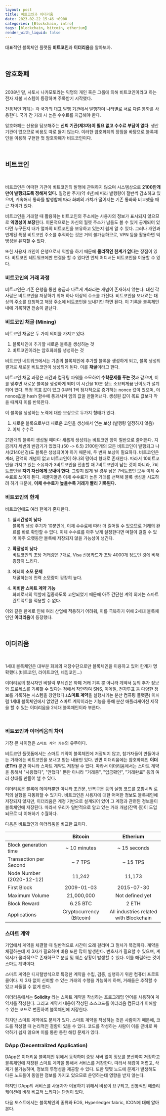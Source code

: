 ```yaml
---
layout: post
title: 비트코인과 이더리움
date: 2023-02-22 15:46 +0900
categories: [Blockchain, intro]
tags: [blockchain, bitcoin, etherium]
render_with_liquid: false
---
```


대표적인 블록체인 플랫폼 **비트코인**과 **이더리움**을 알아보자.

<br>

## 암호화폐

<br>
2008년 말, 사토시 나카모토라는 익명의 개인 혹은 그룹에 의해 비트코인이라고 하는 전자 지불 시스템이 등장하며 주목받기 시작했다.

전통적인 화폐는 각 국가의 대표 발행 기관에서 발행하며 나라별로 서로 다른 통화를 사용한다. 국가 간 거래 시 높은 수수료를 지급해야 한다.

암호화폐는 신용을 담보해주는 **신뢰 기관(제3자)이 필요 없고 수수료 부담이 없다**. 생산 기관이 없으므로 비용도 따로 들지 않는다. 이러한 암호화폐의 장점을 바탕으로 블록체인을 이용해 구현한 첫 암호화폐가 비트코인이다.

<br>

## 비트코인

<br>

비트코인은 어떠한 기관이 비트코인의 발행에 관여하지 않으며 시스템상으로 **2100만개만이 발행되도록 정해져 있다.** 일정한 주기(약 4년)에 따라 발행량이 절반씩 감소하고 있으며, 계속해서 통화를 발행함에 따라 화폐의 가치가 떨어지는 기존 통화와 비교했을 때 큰 차이가 있다.

비트코인을 거래할 때 활용하는 비트코인의 주소에는 사용자의 정보가 표시되지 않으므로 **익명성이 보장**된다. 이론적으로는 자신의 월렛 주소가 남들도 볼 수 있게 공게되어 있다면 누구든지 내가 얼마의 비트코인을 보유하고 있는지 쉽게 알 수 있다. 그러나 개인과 연계된 특정 비트코인 주소를 추적하는 것은 거의 불가능하므로, VPN 등을 활용하면 익명성을 유지할 수 있다.

또한 사용자 개인이 은행으로서 역할을 하기 때문에 **물리적인 한계가 없다**는 장점이 있다. 비트코인 네트워크에만 연결을 할 수 있다면 언제 어디서든 비트코인을 이용할 수 있다.

### 비트코인의 거래 과정

비트코인은 기존 은행을 통한 송금과 다르게 계좌라는 개념이 존재하지 않는다. 대신 각 사람은 비트코인을 저장하기 위해 하나 이상의 주소를 가진다. 비트코인을 보내려는 대상의 주소를 요청하고 해당 주소에 비트코인을 보내기만 하면 된다. 이 기록을 블록체인 내에 기록하면 전송이 끝난다.

### 비트코인 채굴 (Mining)

비트코인 채굴은 두 가지 의미를 가지고 있다.

1. 블록체인에 추가할 새로운 블록을 생성하는 것
2. 비트코인이라는 암호화폐를 생성하는 것

비트코인 네트워크에서는 기존의 블록체인에 추가할 블록을 생성하게 되고, 블록 생성의 결과로 새로운 비트코인이 생성되게 된다. 이를 **채굴**이라고 한다.

비트코인 채굴 과정은 시간과 컴퓨팅 파워를 소모하여 **수학문제를 푸는 것**과 같으며, 이를 맞추면 새로운 블록을 생성하게 되며 이 시간을 10분 정도 소요되게끔 난이도가 설계되어 있다. 특정 목표 값이 있고 0부터 1씩 점차적으로 증가하는 nonce 값이 있으며, 이 nonce값을 hash 함수에 통과시켜 임의 값을 만들어낸다. 생성된 값이 목표 값보다 작을 때까지 이를 반복한다.

이 블록을 생성하는 노력에 대한 보상으로 두가지 형태가 있다.

1. 새로운 블록으로부터 새로운 코인을 생성해서 얻는 보상 (발행량 일정하지 않음)
2. 이체 수수료

21만개의 블록이 생성될 때마다 새롭게 생성되는 비트코인 양이 절반으로 줄어든다. 지금까지 세번의 반감기가 있었다.(50 -> 6.5) 2100만개의 모든 비트코인이 발행되고 나서(2140년경)도 블록은 생성되어야 하기 때문에, 두 번째 보상이 필요하다. 비트코인은 계좌, 잔액의 개념이 없고 비트코인이 하나의 덩어리 형태로 존재한다. 따라서 10비트코인을 가지고 있는 소유자가 3비트코인을 전송할 때 7비트코인이 남는 것이 아니라, 7비트코인을 **자기 자신에게 보내야 한다.** 그렇지 않게 될 경우 남은 7비트코인 모두 이체 수수료로 쓰이게 된다. 채굴자들은 이체 수수료가 높은 거래를 선택해 블록 생성을 시도하려 하기 때문에, **이체 수수료가 높을수록 거래가 빨리 기록된다.**

### 비트코인의 한계

비트코인에도 여러 한계가 존재한다.

1. **실시간성이 낮다**<br>
   블록의 생성 주기가 10분인데, 이체 수수료에 따라 더 길어질 수 있으므로 거래의 완료를 바로 확인할 수 없다. 이체 수수료를 아주 낮게 설정한다면 며칠이 걸릴 수 있어 아주 오랫동안 블록에 저장되지 않을 가능성이 생긴다.

2. **확장성이 낮다**<br>
   비트코인의 초당 거래량은 7개로, Visa 신용카드가 초당 4000개 정도인 것에 비해 굉장히 느리다.

3. **에너지 소모 문제**<br>
   채굴하는데 전력 소모량이 굉장히 높다.

4. **미비한 스마트 계약 기능**<br>
   화폐로서의 역할에 집중하도록 고안되었기 때문에 아주 간단한 계약 외에는 스마트 컨트랙트를 적용할 수 없다.

이와 같은 한계로 인해 여러 산업에 적용하기 어려워, 이를 극복하기 위해 2세대 블록체인인 **이더리움**이 등장했다.

<br>

## 이더리움

<br>

1세대 블록체인은 대부분 화폐의 저장수단으로만 블록체인을 이용하고 있어 한계가 명확했다.(비트코인, 라이트코인, 네임코인...)

이더리움의 창시자인 비탈릭 부테린은 화폐 거래 기록 뿐 아니라 계약서 등의 추가 정보와 프로세스를 기록할 수 있다는 점에서 착안하여 SNS, 이메일, 전자투표 등 다양한 정보를 기록하는 시스템을 창안했다.(**스마트 계약**을 실행시키는 분산 컴퓨팅 플랫폼) 이처럼 1세대 블록체인에서 없었던 스마트 계약이라는 기능을 통해 분산 애플리케이션 제작을 할 수 있는 이더리움을 2세대 블록체인이라 부른다.

<br>

### 비트코인과 이더리움의 차이

가장 큰 차이점은 `스마트 계약 기능`의 유무이다.

비트코인 플랫폼에서는 스마트 계약이 블록체인에 저장되지 않고, 참가자들이 만들어내는 거래에는 비트코인을 보내고 받는 내용만 있다. 반면 이더리움에는 암호화폐인 **이더(ETH)** 뿐만 아니라 스마트 계약도 저장될 수 있다. 따라서 이더리움에서는 스마트 계약을 통해서 "사용했다", "안했다" 뿐만 아니라 "거래중", "입금확인", "거래완료" 등의 여러 상태를 만들어 낼 수 있다.

이더리움은 블록에 데이터뿐만 아니라 조건문, 반복구문 등의 실행 코드를 포함시켜 로직의 실행을 자동화할 수 있기다. 비트코인은 사용자에 대한 어떠한 정보도 블록체인에 저장되지 않지만, 이더리움은 계정 기반으로 설계되어 있어 그 계정과 관련된 정보들이 블록체인에 저장된다. 따라서 우리가 일반적으로 알고 있는 거래 개념(잔액 등)이 도입되므로 더 이해하기 수월하다.

다음은 비트코인과 이더리움을 비교한 표이다.

|                          |         Bitcoin          |                Etherium                |
| ------------------------ | :----------------------: | :------------------------------------: |
| Block generation time    |       ~ 10 minutes       |              ~ 15 seconds              |
| Transaction per Second   |         ~ 7 TPS          |                ~ 15 TPS                |
| Node Number (2020-12-12) |          11,242          |                 11,173                 |
| First Block              |        2009-01-03        |               2015-07-30               |
| Maximum Volume           |        21,000,000        |            Not defined yet             |
| Block Reward             |         6.25 BTC         |                 2 ETH                  |
| Applications             | Cryptocurrency (Bitcoin) | All industries related with Blockchain |

### 스마트 계약

기업에서 계약을 체결할 때 일반적으로 시간이 오래 걸리며 그 절차가 복접하다. 계약을 체결하는데 제 3자가 필요하며 비용 또한 많이 발생한다. 변호사가 필요할 수 있으며, 계약서가 물리적으로 존재하므로 분실 및 훼손 상황이 발생할 수 있다. 이를 해결하는 것이 스마트 계약이다.

스마트 계약은 디지털방식으로 특정한 계약을 수립, 검증, 실행하기 위한 컴퓨터 프로토콜이다. 제 3자 없이 신뢰할 수 있는 거래의 수행을 가능하게 하며, 거래들은 추적할 수 있고 되돌릴 수 없게 한다.

이더리움에서는 **Solidity** 라는 스마트 계약을 작성하는 프로그래밍 언어를 사용하여 계약서를 작성한다. 그리고 계약서 내용이 작성된 소스코드를 이더리움 컴퓨터가 이해할 수 있는 코드로 변환하여 블록체인에 저장한다.

하지만 스마트 계약에도 문제가 있다. 스마트 계약을 작성하는 것은 사람이기 때문에, 코드를 작성할 때 논리적인 결함이 있을 수 있다. 코드를 작성하는 사람이 이를 곧바로 파악하기 쉽지 않으며 이를 통한 통한 해킹 문제가 있다.

### DApp (Decentralized Application)

DApp은 이더리움 블록체인 위에서 동작하며 중앙 서버 없이 정보를 분산하여 저장하고 블록체인에 저장된 스마트 계약을 통해서 서비스를 저장한다. 따라서 해킹이 어렵고, 삭제가 불가능하며, 정보의 투명성을 제공할 수 있다. 또한 몇몇 노드에 문제가 발생해도 다른 노드들이 동일한 정보를 가지고 있으므로 운영하는데 영향을 받지 않는다.

하지만 DApp의 서비스를 사용자가 이용하기 위해서 비용이 요구되고, 전통적인 애플리케이션에 비해 비교적 느리다는 단점이 있다.

다음 포스트에서는 블록체인의 종류와 EOS, Hyperledger fabric, ICON에 대해 알아본다.
